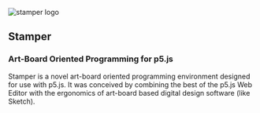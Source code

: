 ![stamper logo](https://files.cargocollective.com/c46725/Stamper-logo-3x.png)

## Stamper
### Art-Board Oriented Programming for p5.js

Stamper is a novel art-board oriented programming environment designed for use with p5.js. It was conceived by combining the best of the p5.js Web Editor with the ergonomics of art-board based digital design software (like Sketch).

